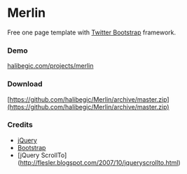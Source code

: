 Merlin
======
Free one page template with [Twitter Bootstrap](http://getbootstrap.com/) framework.

### Demo

[halibegic.com/projects/merlin](halibegic.com/projects/merlin)

### Download

[https://github.com/halibegic/Merlin/archive/master.zip](https://github.com/halibegic/Merlin/archive/master.zip)


### Credits
 * [jQuery](http://jquery.com/)
 * [Bootstrap](http://getbootstrap.com/)
 * [jQuery ScrollTo] (http://flesler.blogspot.com/2007/10/jqueryscrollto.html)
